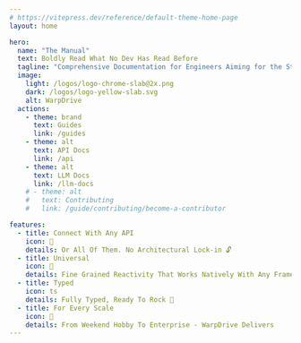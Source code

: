 ```yaml
---
# https://vitepress.dev/reference/default-theme-home-page
layout: home

hero:
  name: "The Manual"
  text: Boldly Read What No Dev Has Read Before
  tagline: "Comprehensive Documentation for Engineers Aiming for the Stars 💫"
  image:
    light: /logos/logo-chrome-slab@2x.png
    dark: /logos/logo-yellow-slab.svg
    alt: WarpDrive
  actions:
    - theme: brand
      text: Guides
      link: /guides
    - theme: alt
      text: API Docs
      link: /api
    - theme: alt
      text: LLM Docs
      link: /llm-docs
    # - theme: alt
    #   text: Contributing
    #   link: /guide/contributing/become-a-contributor

features:
  - title: Connect With Any API
    icon: 🧩
    details: Or All Of Them. No Architectural Lock-in 🔓
  - title: Universal
    icon: 🌌
    details: Fine Grained Reactivity That Works Natively With Any Framework Or Library
  - title: Typed
    icon: ts
    details: Fully Typed, Ready To Rock 💚 
  - title: For Every Scale
    icon: 🚀
    details: From Weekend Hobby To Enterprise - WarpDrive Delivers
---
```


<script setup>
import { VPTeamPage, VPTeamPageTitle, VPTeamMembers } from 'vitepress/theme'
import { data as members } from '.vitepress/data/contributors.data.ts'
import { data as coreTeam } from '.vitepress/data/core.data.ts'
import { data as top12 } from '.vitepress/data/all-time.data.ts'
import ContributorList from '.vitepress/theme/ContributorList.vue';

</script>

<VPTeamPage>
  <VPTeamPageTitle>
    <template #title>The Core Team</template>
    <template #lead>Some People You Should Really Buy a Coffee For.</template>
  </VPTeamPageTitle>
  <VPTeamMembers size="small" :members="coreTeam" />
</VPTeamPage>

<VPTeamPage>
  <VPTeamPageTitle>
    <template #title>The Hall Of Fame</template>
    <template #lead>The Top 12 All Time Contributors / Excluding The Core Team</template>
  </VPTeamPageTitle>
  <VPTeamMembers size="small" :members="top12.decoratedTop12" />
</VPTeamPage>

<VPTeamPage>
  <VPTeamPageTitle>
    <template #title>Our Contributors</template>
    <template #lead>A big thank you to all the amazing people who have helped improve this project.</template>
  </VPTeamPageTitle>
</VPTeamPage>
<ContributorList :contributors="members" />

